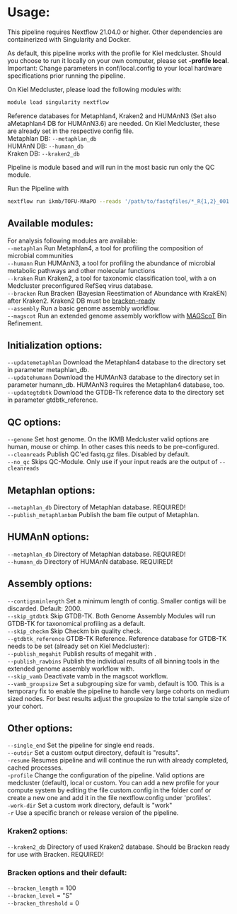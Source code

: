 # Usage:

This pipeline requires Nextflow 21.04.0 or higher. Other dependencies are containerized with Singularity and Docker.<br />

As default, this pipeline works with the profile for Kiel medcluster. Should you choose to run it locally on your own computer, please set **-profile local**. 
Important: Change parameters in conf/local.config to your local hardware specifications prior running the pipeline.

On Kiel Medcluster, please load the following modules with:
```bash
module load singularity nextflow
```

Reference databases for Metaphlan4, Kraken2 and HUMAnN3 (Set also aMetaphlan4 DB for HUMAnN3.6) are needed. On Kiel Medcluster, these are already set in the respective config file.<br />
Metaphlan DB: `--metaphlan_db`<br />
HUMAnN DB:    `--humann_db`<br />
Kraken DB:    `--kraken2_db`<br />

Pipeline is module based and will run in the most basic run only the QC module.

Run the Pipeline with<br />
```bash
nextflow run ikmb/TOFU-MAaPO --reads '/path/to/fastqfiles/*_R{1,2}_001.fastq.gz'
```
## Available modules:
For analysis following modules are available:<br />
`--metaphlan` Run Metaphlan4, a tool for profiling the composition of microbial communities<br />
`--humann` Run HUMAnN3, a tool for profiling the abundance of microbial metabolic pathways and other molecular functions<br />
`--kraken` Run Kraken2, a tool for taxonomic classification tool, with a on Medcluster preconfigured RefSeq virus database.<br />
`--bracken` Run Bracken (Bayesian Reestimation of Abundance with KrakEN) after Kraken2. Kraken2 DB must be [bracken-ready](https://github.com/jenniferlu717/Bracken#step-0-build-a-kraken-10-or-kraken-20-database)<br />
`--assembly` Run a basic genome assembly workflow.<br />
`--magscot` Run an extended genome assembly workflow with [MAGScoT](https://github.com/ikmb/MAGScoT) Bin Refinement.<br />


## Initialization options:
`--updatemetaphlan` Download the Metaphlan4 database to the directory set in parameter metaphlan_db.<br />
`--updatehumann` Download the HUMAnN3 database to the directory set in parameter humann_db. HUMAnN3 requires the Metaphlan4 database, too.<br />
`--updategtdbtk` Download the GTDB-Tk reference data to the directory set in parameter gtdbtk_reference.<br />


## QC options:
`--genome` Set host genome. On the IKMB Medcluster valid options are human, mouse or chimp. In other cases this needs to be pre-configured.<br />
`--cleanreads`  Publish QC'ed fastq.gz files. Disabled by default.<br /> 
`--no_qc` Skips QC-Module. Only use if your input reads are the output of `--cleanreads`<br /> 

## Metaphlan options:
`--metaphlan_db` Directory of Metaphlan database. REQUIRED! <br /> 
`--publish_metaphlanbam` Publish the bam file output of Metaphlan. <br /> 
## HUMAnN options:
`--metaphlan_db` Directory of Metaphlan database. REQUIRED! <br /> 
`--humann_db` Directory of HUMAnN database. REQUIRED! <br /> 
## Assembly options:
`--contigsminlength` Set a minimum length of contig. Smaller contigs will be discarded. Default: 2000. <br />
`--skip_gtdbtk` Skip GTDB-TK. Both Genome Assembly Modules will run GTDB-TK for taxonomical profiling as a default. <br />
`--skip_checkm` Skip Checkm bin quality check. <br />
`--gtdbtk_reference` GTDB-TK Reference. Reference database for GTDB-TK needs to be set (already set on Kiel Medcluster):<br />
`--publish_megahit` Publish results of megahit with .<br />
`--publish_rawbins` Publish the individual results of all binning tools in the extended genome assembly workflow with.<br />
`--skip_vamb` Deactivate vamb in the magscot workflow. <br />
`--vamb_groupsize` Set a subgrouping size for vamb, default is 100. This is a temporary fix to enable the pipeline to handle very large cohorts on medium sized nodes. For best results adjust the groupsize to the total sample size of your cohort.<br />

## Other options:
`--single_end` Set the pipeline for single end reads.<br />
`--outdir` Set a custom output directory, default is "results".<br />
`-resume` Resumes pipeline and will continue the run with already completed, cached processes.<br />
`-profile` Change the configuration of the pipeline. Valid options are medcluster (default), local or custom. You can add a new profile for your compute system by editing the file custom.config in the folder conf or create a new one and add it in the file nextflow.config under 'profiles'.<br />
`-work-dir` Set a custom work directory, default is "work"<br />
`-r` Use a specific branch or release version of the pipeline.<br />

### Kraken2 options:
`--kraken2_db` Directory of used Kraken2 database. Should be Bracken ready for use with Bracken. REQUIRED! <br />

### Bracken options and their default:
`--bracken_length` = 100<br />
`--bracken_level` = "S"<br />
`--bracken_threshold` = 0<br />
